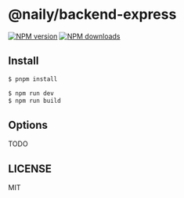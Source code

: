 # @naily/backend-express

[![NPM version](https://img.shields.io/npm/v/@naily/backend-express.svg?style=flat)](https://npmjs.org/package/@naily/backend-express)
[![NPM downloads](http://img.shields.io/npm/dm/@naily/backend-express.svg?style=flat)](https://npmjs.org/package/@naily/backend-express)

## Install

```bash
$ pnpm install
```

```bash
$ npm run dev
$ npm run build
```

## Options

TODO

## LICENSE

MIT
